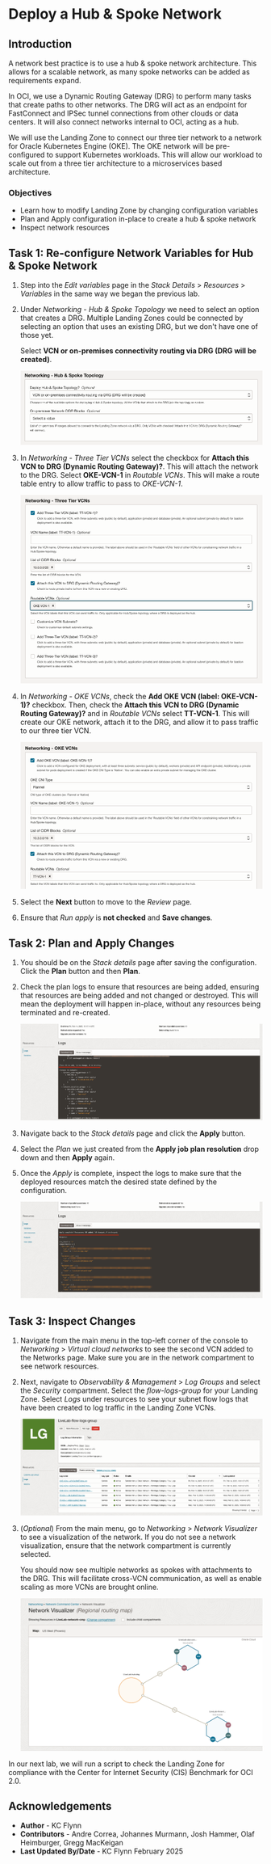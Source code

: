 # Deploy a Hub & Spoke Network

## Introduction

A network best practice is to use a hub & spoke network architecture. This allows for a scalable network, as many spoke networks can be added as requirements expand.

In OCI, we use a Dynamic Routing Gateway (DRG) to perform many tasks that create paths to other networks. The DRG will act as an endpoint for FastConnect and IPSec tunnel connections from other clouds or data centers. It will also connect networks internal to OCI, acting as a hub.

We will use the Landing Zone to connect our three tier network to a network for Oracle Kubernetes Engine (OKE). The OKE network will be pre-configured to support Kubernetes workloads. This will allow our workload to scale out from a three tier architecture to a microservices based architecture.

### Objectives

- Learn how to modify Landing Zone by changing configuration variables
- Plan and Apply configuration in-place to create a hub & spoke network
- Inspect network resources

## Task 1: Re-configure Network Variables for Hub & Spoke Network

1. Step into the _Edit variables_ page in the _Stack Details_ > _Resources_ > _Variables_ in the same way we began the previous lab.
1. Under _Networking - Hub & Spoke Topology_ we need to select an option that creates a DRG. Multiple Landing Zones could be connected by selecting an option that uses an existing DRG, but we don't have one of those yet.

    Select __VCN or on-premises connectivity routing via DRG (DRG will be created)__.

    ![DRG will be created](./images/hub-spoke-config.png "DRG will be created")

1. In _Networking - Three Tier VCNs_ select the checkbox for __Attach this VCN to DRG (Dynamic Routing Gateway)?__. This will attach the network to the DRG. Select __OKE-VCN-1__ in _Routable VCNs_. This will make a route table entry to allow traffic to pass to _OKE-VCN-1_.

    ![Attach to DRG & Routable VCN - TT](./images/three-tier-config.png "Attach to DRG")

1. In _Networking - OKE VCNs_, check the __Add OKE VCN (label: OKE-VCN-1)?__ checkbox. Then, check the __Attach this VCN to DRG (Dynamic Routing Gateway)?__ and in _Routable VCNs_ select __TT-VCN-1__. This will create our OKE network, attach it to the DRG, and allow it to pass traffic to our three tier VCN.

    ![Attach to DRG & Routable VCN - OKE](./images/oke-net-config.png "OKE network and DRG attachment")

1. Select the __Next__ button to move to the _Review_ page.
1. Ensure that _Run apply_ is __not checked__ and __Save changes__.

## Task 2: Plan and Apply Changes

1. You should be on the _Stack details_ page after saving the configuration. Click the __Plan__ button and then __Plan__.
1. Check the plan logs to ensure that resources are being added, ensuring that resources are being added and not changed or destroyed. This will mean the deployment will happen in-place, without any resources being terminated and re-created.

    ![Plan output showing resources to be added, changed, destroyed](./images/hub-spoke-plan.png "Plan output")

1. Navigate back to the _Stack details_ page and click the __Apply__ button.
1. Select the _Plan_ we just created from the __Apply job plan resolution__ drop down and then __Apply__ again.
1. Once the _Apply_ is complete, inspect the logs to make sure that the deployed resources match the desired state defined by the configuration.

    ![Apply output logs](./images/hub-spoke-apply.png "Make sure the apply executed properly")

## Task 3: Inspect Changes

1. Navigate from the main menu in the top-left corner of the console to _Networking_ > _Virtual cloud networks_ to see the second VCN added to the Networks page. Make sure you are in the network compartment to see network resources.
1. Next, navigate to _Observability & Management_ > _Log Groups_ and select the _Security_ compartment. Select the _flow-logs-group_ for your Landing Zone. Select _Logs_ under resources to see your subnet flow logs that have been created to log traffic in the Landing Zone VCNs.

    ![Flow logs for each subnet](./images/flow-logs.png "Subnet flow logs")

1. (_Optional_) From the main menu, go to _Networking_ > _Network Visualizer_ to see a visualization of the network. If you do not see a network visualization, ensure that the network compartment is currently selected.

    You should now see multiple networks as spokes with attachments to the DRG. This will facilitate cross-VCN communication, as well as enable scaling as more VCNs are brought online.

    ![Network Visualizer Image](./images/hub-spoke-net-visualization.png "Output from the Network Visualizer")

In our next lab, we will run a script to check the Landing Zone for compliance with the Center for Internet Security (CIS) Benchmark for OCI 2.0.

## Acknowledgements

- __Author__ - KC Flynn
- __Contributors__ - Andre Correa, Johannes Murmann, Josh Hammer, Olaf Heimburger, Gregg MacKeigan
- __Last Updated By/Date__ - KC Flynn February 2025
